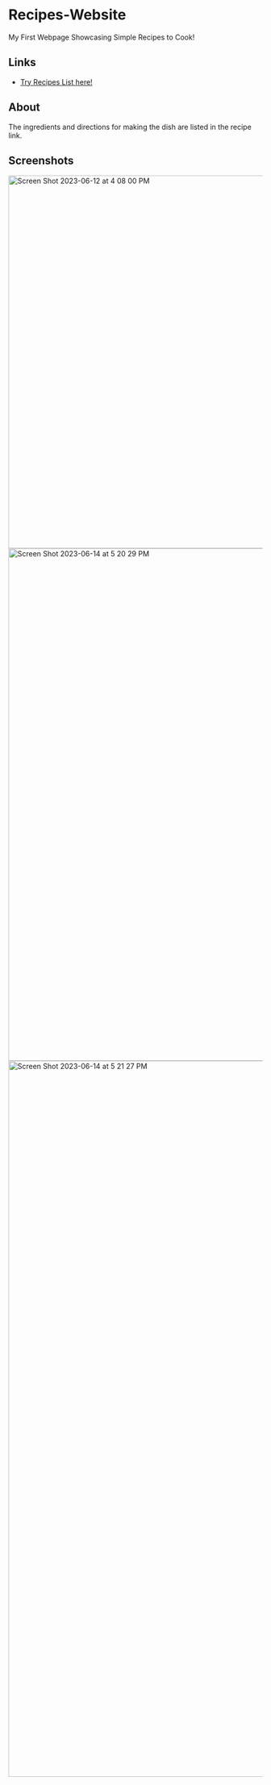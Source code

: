 # Recipes-Website
My First Webpage Showcasing Simple Recipes to Cook!

## Links
- [Try Recipes List here!](https://justinhouw.github.io/Recipes-Website/)

## About
The ingredients and directions for making the dish are listed in the recipe link.

## Screenshots
<img width="740" alt="Screen Shot 2023-06-12 at 4 08 00 PM" src="https://github.com/JustinHoUW/Recipes-Website/assets/94030022/a3dcfcf5-0a08-4464-81b2-d1f3734433ec">

<img width="1017" alt="Screen Shot 2023-06-14 at 5 20 29 PM" src="https://github.com/JustinHoUW/Recipes-Website/assets/94030022/4ec6d7a5-de48-4dc7-8d04-c8c52fa23728">

<img width="1421" alt="Screen Shot 2023-06-14 at 5 21 27 PM" src="https://github.com/JustinHoUW/Recipes-Website/assets/94030022/e399afbf-c782-466d-a408-542f069a90d2">

